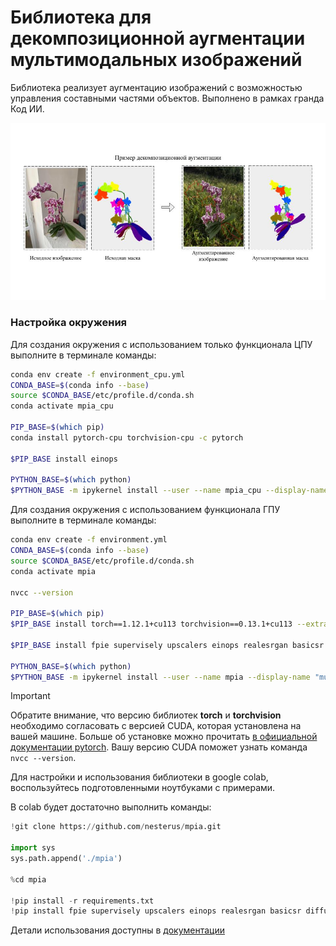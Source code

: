 # Библиотека для декомпозиционной аугментации мультимодальных изображений

Библиотека реализует аугментацию изображений с возможностью управления составными частями объектов. Выполнено в рамках гранда Код ИИ.

![Augmentation example](docs/images/mpia_aug_ru.jpg)



### Настройка окружения

Для создания окружения с использованием только функционала ЦПУ выполните в терминале команды:
```bash
conda env create -f environment_cpu.yml
CONDA_BASE=$(conda info --base)
source $CONDA_BASE/etc/profile.d/conda.sh
conda activate mpia_cpu

PIP_BASE=$(which pip)
conda install pytorch-cpu torchvision-cpu -c pytorch

$PIP_BASE install einops

PYTHON_BASE=$(which python)
$PYTHON_BASE -m ipykernel install --user --name mpia_cpu --display-name "multipart-image-augmentation-cpu" 
```


Для создания окружения с использованием функционала ГПУ выполните в терминале команды:

```bash
conda env create -f environment.yml
CONDA_BASE=$(conda info --base)
source $CONDA_BASE/etc/profile.d/conda.sh
conda activate mpia

nvcc --version

PIP_BASE=$(which pip)
$PIP_BASE install torch==1.12.1+cu113 torchvision==0.13.1+cu113 --extra-index-url https://download.pytorch.org/whl/cu113

$PIP_BASE install fpie supervisely upscalers einops realesrgan basicsr

PYTHON_BASE=$(which python)
$PYTHON_BASE -m ipykernel install --user --name mpia --display-name "multipart-image-augmentation"
```


> [!IMPORTANT]
> Обратите внимание, что версию библиотек **torch** и **torchvision** необходимо согласовать с версией CUDA, которая установлена на вашей машине. Больше об установке можно прочитать [в официальной документации pytorch](https://pytorch.org/get-started/locally/). Вашу версию CUDA поможет узнать команда `nvcc --version`.



Для настройки и использования библиотеки в google colab, воспользуйтесь подготовленными ноутбуками с примерами. 

В colab будет достаточно выполнить команды:
```python
!git clone https://github.com/nesterus/mpia.git

import sys
sys.path.append('./mpia')

%cd mpia

!pip install -r requirements.txt
!pip install fpie supervisely upscalers einops realesrgan basicsr diffusers
```


Детали использования доступны в [документации](docs/usage.md)

